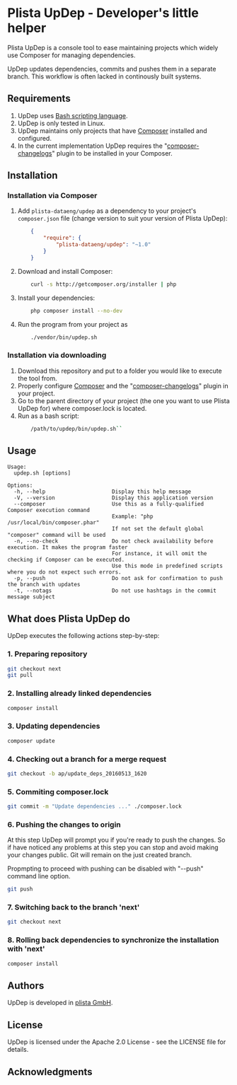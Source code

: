 # Plista UpDep - Developer's little helper

Plista UpDep is a console tool to ease maintaining projects which widely use Composer for managing dependencies.

UpDep updates dependencies, commits and pushes them in a separate branch. This workflow is often lacked in continously built systems.

## Requirements

1. UpDep uses [Bash scripting language](https://www.gnu.org/software/bash/).
2. UpDep is only tested in Linux.
3. UpDep maintains only projects that have [Composer](https://getcomposer.org/) installed and configured.
4. In the current implementation UpDep requires the "[composer-changelogs](https://github.com/pyrech/composer-changelogs)" plugin to be installed in your Composer.

## Installation

### Installation via Composer

1. Add ``plista-dataeng/updep`` as a dependency to your project's ``composer.json`` file (change version to suit your version of Plista UpDep):
    ```json
        {
            "require": {
                "plista-dataeng/updep": "~1.0"
            }
        }
    ```
2. Download and install Composer:
    ```bash
        curl -s http://getcomposer.org/installer | php
    ```

3. Install your dependencies:
    ```bash
        php composer install --no-dev
    ```

4. Run the program from your project as
    ```bash
        ./vendor/bin/updep.sh
    ```

### Installation via downloading

1. Download this repository and put to a folder you would like to execute the tool from.
2. Properly configure [Composer](https://getcomposer.org/) and the "[composer-changelogs](https://github.com/pyrech/composer-changelogs)" plugin in your project.
3. Go to the parent directory of your project (the one you want to use Plista UpDep for) where composer.lock is located.
4. Run as a bash script:
    ```bash
        /path/to/updep/bin/updep.sh``
    ```        

## Usage

```
Usage:
  updep.sh [options]

Options:
  -h, --help                     Display this help message
  -V, --version                  Display this application version
  --composer                     Use this as a fully-qualified Composer execution command
                                 Example: "php /usr/local/bin/composer.phar"
                                 If not set the default global "composer" command will be used
  -n, --no-check                 Do not check availability before execution. It makes the program faster
                                 For instance, it will omit the checking if Composer can be executed.
                                 Use this mode in predefined scripts where you do not expect such errors. 
  -p, --push                     Do not ask for confirmation to push the branch with updates
  -t, --notags                   Do not use hashtags in the commit message subject
```

## What does Plista UpDep do

UpDep executes the following actions step-by-step:

### 1. Preparing repository

```bash
git checkout next
git pull
```

### 2. Installing already linked dependencies

```bash
composer install
```

### 3. Updating dependencies

```bash
composer update
```

### 4. Checking out a branch for a merge request

```bash
git checkout -b ap/update_deps_20160513_1620
```

### 5. Commiting composer.lock

```bash
git commit -m "Update dependencies ..." ./composer.lock
```

### 6. Pushing the changes to origin
At this step UpDep will prompt you if you're ready to push the changes. So if have noticed any problems at this step you can stop and avoid making your changes public. Git will remain on the just created branch.

Propmpting to proceed with pushing can be disabled with "--push" command line option.

```bash
git push
```

### 7. Switching back to the branch 'next'

```bash
git checkout next
```

### 8. Rolling back dependencies to synchronize the installation with 'next'

```bash
composer install
```

## Authors

UpDep is developed in [plista GmbH](https://www.plista.com/).

## License

UpDep is licensed under the Apache 2.0 License - see the LICENSE file for details.

## Acknowledgments

